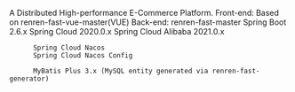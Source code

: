 A Distributed High-performance E-Commerce Platform.
Front-end: Based on renren-fast-vue-master(VUE)
Back-end: renren-fast-master
          Spring Boot 2.6.x
          Spring Cloud 2020.0.x
          Spring Cloud Alibaba 2021.0.x
          
          Spring Cloud Nacos
          Spring Cloud Nacos Config
          
          MyBatis Plus 3.x (MySQL entity generated via renren-fast-generator)
          
